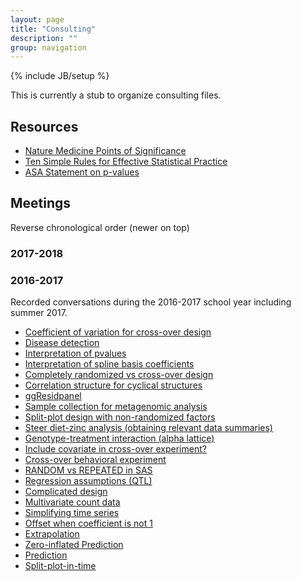 ```yaml
---
layout: page
title: "Consulting"
description: ""
group: navigation
---
```

{% include JB/setup %}

This is currently a stub to organize consulting files. 

## Resources

- [Nature Medicine Points of Significance](http://www.nature.com/collections/qghhqm/pointsofsignificance)
- [Ten Simple Rules for Effective Statistical Practice](http://journals.plos.org/ploscompbiol/article?id=10.1371/journal.pcbi.1004961)
- [ASA Statement on p-values](http://amstat.tandfonline.com/doi/abs/10.1080/00031305.2016.1154108)

## Meetings

Reverse chronological order (newer on top)


### 2017-2018

### 2016-2017

Recorded conversations during the 2016-2017 school year including 
summer 2017.

- [Coefficient of variation for cross-over design](meetings/20170809.html)
- [Disease detection](meetings/20170712.html)
- [Interpretation of pvalues](meetings/20170628a.html)
- [Interpretation of spline basis coefficients](meetings/20170628.html)
- [Completely randomized vs cross-over design](meetings/20170531.html)
- [Correlation structure for cyclical structures](meetings/20170502a.html)
- [ggResidpanel](meetings/20170502.html)
- [Sample collection for metagenomic analysis](meetings/20170404.html)
- [Split-plot design with non-randomized factors](meetings/20170321.html)
- [Steer diet-zinc analysis (obtaining relevant data summaries)](meetings/20170307.html)
- [Genotype-treatment interaction (alpha lattice)](meetings/20170221a.html)
- [Include covariate in cross-over experiment?](meetings/20170221.html)
- [Cross-over behavioral experiment](meetings/20170124.html)
- [RANDOM vs REPEATED in SAS](meetings/20170110b.html)
- [Regression assumptions (QTL)](meetings/20170110.html)
- [Complicated design](meetings/20161005.html)
- [Multivariate count data](meetings/20160921.html)
- [Simplifying time series](meetings/20160907.html)
- [Offset when coefficient is not 1](meetings/20160824.html)
- [Extrapolation](meetings/20160712b.html)
- [Zero-inflated Prediction](meetings/20160712a.html)
- [Prediction](meetings/20160621.html)
- [Split-plot-in-time](meetings/20160607.html)
